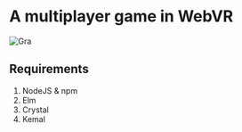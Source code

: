 # A multiplayer game in WebVR

![Gra](https://i.imgur.com/rF49zyF.jpg)

## Requirements

1. NodeJS & npm
2. Elm
3. Crystal
4. Kemal

